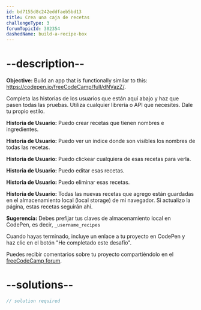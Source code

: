 ```yaml
---
id: bd7155d8c242eddfaeb5bd13
title: Crea una caja de recetas
challengeType: 3
forumTopicId: 302354
dashedName: build-a-recipe-box
---
```


# --description--

**Objective:** Build an app that is functionally similar to this: <a href="https://codepen.io/freeCodeCamp/full/dNVazZ/" target="_blank" rel="noopener noreferrer nofollow">https://codepen.io/freeCodeCamp/full/dNVazZ/</a>.

Completa las historias de los usuarios que están aquí abajo y haz que pasen todas las pruebas. Utiliza cualquier librería o API que necesites. Dale tu propio estilo.

**Historia de Usuario:** Puedo crear recetas que tienen nombres e ingredientes.

**Historia de Usuario:** Puedo ver un índice donde son visibles los nombres de todas las recetas.

**Historia de Usuario:** Puedo clickear cualquiera de esas recetas para verla.

**Historia de Usuario:** Puedo editar esas recetas.

**Historia de Usuario:** Puedo eliminar esas recetas.

**Historia de Usuario:** Todas las nuevas recetas que agrego están guardadas en el almacenamiento local (local storage) de mi navegador. Si actualizo la página, estas recetas seguirán ahí.

**Sugerencia:** Debes prefijar tus claves de almacenamiento local en CodePen, es decir, `_username_recipes`

Cuando hayas terminado, incluye un enlace a tu proyecto en CodePen y haz clic en el botón "He completado este desafío".

Puedes recibir comentarios sobre tu proyecto compartiéndolo en el <a href="https://forum.freecodecamp.org/c/project-feedback/409" target="_blank" rel="noopener noreferrer nofollow">freeCodeCamp forum</a>.

# --solutions--

```js
// solution required
```
